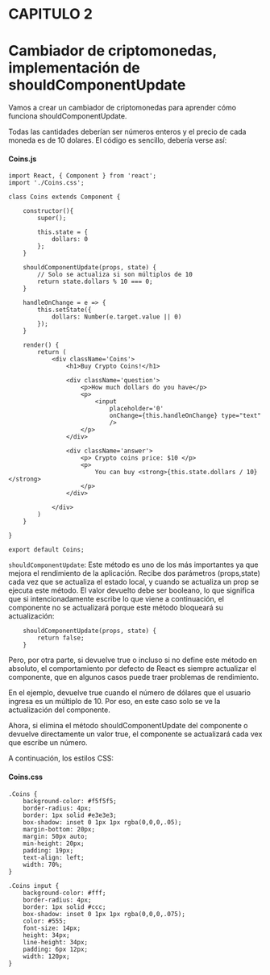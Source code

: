 # CAPITULO 2

# Cambiador de criptomonedas, implementación de shouldComponentUpdate

Vamos a crear un cambiador de criptomonedas para aprender cómo funciona shouldComponentUpdate.

Todas las cantidades deberían ser números enteros y el precio de cada moneda es de 10 dolares. El código es sencillo, debería verse así:

#### Coins.js

```
import React, { Component } from 'react';
import './Coins.css';

class Coins extends Component {

    constructor(){
        super();

        this.state = {
            dollars: 0
        };
    }

    shouldComponentUpdate(props, state) {
        // Solo se actualiza si son múltiplos de 10
        return state.dollars % 10 === 0;
    }

    handleOnChange = e => {
        this.setState({
            dollars: Number(e.target.value || 0)
        });
    }

    render() {
        return (
            <div className='Coins'>
                <h1>Buy Crypto Coins!</h1>

                <div className='question'>
                    <p>How much dollars do you have</p>
                    <p>
                        <input
                            placeholder='0'
                            onChange={this.handleOnChange} type="text" 
                            />
                    </p>
                </div>

                <div className='answer'>
                    <p> Crypto coins price: $10 </p>
                    <p>
                        You can buy <strong>{this.state.dollars / 10}</strong>
                    </p>
                </div>
            
            </div>
        )
    }

}

export default Coins;
```

`shouldComponentUpdate`: Este método es uno de los más importantes ya que mejora el rendimiento de la aplicación. Recibe dos parámetros (props,state) cada vez que se actualiza el estado local, y cuando se actualiza un prop se ejecuta este método. El valor devuelto debe ser booleano, lo que significa que si intencionadamente escribe lo que viene a continuación, el componente no se actualizará porque este método bloqueará su actualización:

```
    shouldComponentUpdate(props, state) {
        return false;
    }

```
Pero, por otra parte, si devuelve true o incluso si no define este método en absoluto, el comportamiento por defecto de React es siempre actualizar el componente, que en algunos casos puede traer problemas de rendimiento.

En el ejemplo, devuelve true cuando el número de dólares que el usuario ingresa es un múltiplo de 10. Por eso, en este caso solo se ve la actualización del componente.

Ahora, si elimina el método shouldComponentUpdate del componente o devuelve directamente un valor true, el componente se actualizará cada vex que escribe un número.

A continuación, los estilos CSS:

#### Coins.css

```
.Coins {
    background-color: #f5f5f5;
    border-radius: 4px;
    border: 1px solid #e3e3e3;
    box-shadow: inset 0 1px 1px rgba(0,0,0,.05);
    margin-bottom: 20px;
    margin: 50px auto;
    min-height: 20px;
    padding: 19px;
    text-align: left;
    width: 70%;
}

.Coins input {
    background-color: #fff;
    border-radius: 4px;
    border: 1px solid #ccc;
    box-shadow: inset 0 1px 1px rgba(0,0,0,.075);
    color: #555;
    font-size: 14px;
    height: 34px;
    line-height: 34px;
    padding: 6px 12px;
    width: 120px;
}
```


